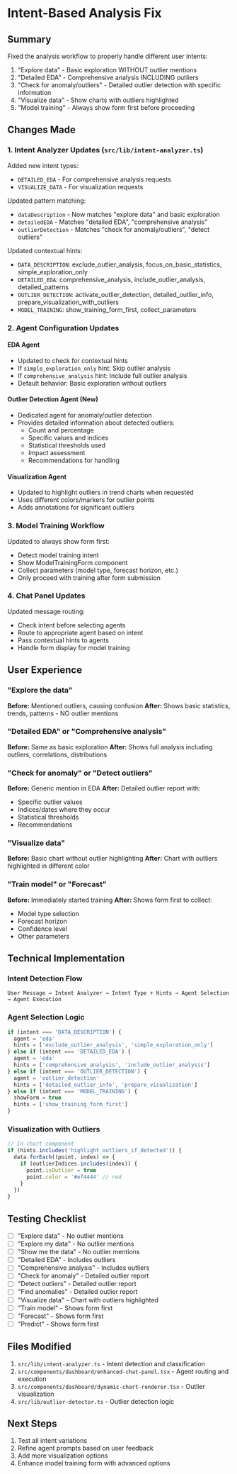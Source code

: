 # Intent-Based Analysis Fix

## Summary
Fixed the analysis workflow to properly handle different user intents:
1. "Explore data" - Basic exploration WITHOUT outlier mentions
2. "Detailed EDA" - Comprehensive analysis INCLUDING outliers
3. "Check for anomaly/outliers" - Detailed outlier detection with specific information
4. "Visualize data" - Show charts with outliers highlighted
5. "Model training" - Always show form first before proceeding

## Changes Made

### 1. Intent Analyzer Updates (`src/lib/intent-analyzer.ts`)

Added new intent types:
- `DETAILED_EDA` - For comprehensive analysis requests
- `VISUALIZE_DATA` - For visualization requests

Updated pattern matching:
- `dataDescription` - Now matches "explore data" and basic exploration
- `detailedEDA` - Matches "detailed EDA", "comprehensive analysis"
- `outlierDetection` - Matches "check for anomaly/outliers", "detect outliers"

Updated contextual hints:
- `DATA_DESCRIPTION`: exclude_outlier_analysis, focus_on_basic_statistics, simple_exploration_only
- `DETAILED_EDA`: comprehensive_analysis, include_outlier_analysis, detailed_patterns
- `OUTLIER_DETECTION`: activate_outlier_detection, detailed_outlier_info, prepare_visualization_with_outliers
- `MODEL_TRAINING`: show_training_form_first, collect_parameters

### 2. Agent Configuration Updates

#### EDA Agent
- Updated to check for contextual hints
- If `simple_exploration_only` hint: Skip outlier analysis
- If `comprehensive_analysis` hint: Include full outlier analysis
- Default behavior: Basic exploration without outliers

#### Outlier Detection Agent (New)
- Dedicated agent for anomaly/outlier detection
- Provides detailed information about detected outliers:
  - Count and percentage
  - Specific values and indices
  - Statistical thresholds used
  - Impact assessment
  - Recommendations for handling

#### Visualization Agent
- Updated to highlight outliers in trend charts when requested
- Uses different colors/markers for outlier points
- Adds annotations for significant outliers

### 3. Model Training Workflow

Updated to always show form first:
- Detect model training intent
- Show ModelTrainingForm component
- Collect parameters (model type, forecast horizon, etc.)
- Only proceed with training after form submission

### 4. Chat Panel Updates

Updated message routing:
- Check intent before selecting agents
- Route to appropriate agent based on intent
- Pass contextual hints to agents
- Handle form display for model training

## User Experience

### "Explore the data"
**Before:** Mentioned outliers, causing confusion
**After:** Shows basic statistics, trends, patterns - NO outlier mentions

### "Detailed EDA" or "Comprehensive analysis"
**Before:** Same as basic exploration
**After:** Shows full analysis including outliers, correlations, distributions

### "Check for anomaly" or "Detect outliers"
**Before:** Generic mention in EDA
**After:** Detailed outlier report with:
- Specific outlier values
- Indices/dates where they occur
- Statistical thresholds
- Recommendations

### "Visualize data"
**Before:** Basic chart without outlier highlighting
**After:** Chart with outliers highlighted in different color

### "Train model" or "Forecast"
**Before:** Immediately started training
**After:** Shows form first to collect:
- Model type selection
- Forecast horizon
- Confidence level
- Other parameters

## Technical Implementation

### Intent Detection Flow
```
User Message → Intent Analyzer → Intent Type + Hints → Agent Selection → Agent Execution
```

### Agent Selection Logic
```typescript
if (intent === 'DATA_DESCRIPTION') {
  agent = 'eda'
  hints = ['exclude_outlier_analysis', 'simple_exploration_only']
} else if (intent === 'DETAILED_EDA') {
  agent = 'eda'
  hints = ['comprehensive_analysis', 'include_outlier_analysis']
} else if (intent === 'OUTLIER_DETECTION') {
  agent = 'outlier_detection'
  hints = ['detailed_outlier_info', 'prepare_visualization']
} else if (intent === 'MODEL_TRAINING') {
  showForm = true
  hints = ['show_training_form_first']
}
```

### Visualization with Outliers
```typescript
// In chart component
if (hints.includes('highlight_outliers_if_detected')) {
  data.forEach((point, index) => {
    if (outlierIndices.includes(index)) {
      point.isOutlier = true
      point.color = '#ef4444' // red
    }
  })
}
```

## Testing Checklist

- [ ] "Explore data" - No outlier mentions
- [ ] "Explore my data" - No outlier mentions
- [ ] "Show me the data" - No outlier mentions
- [ ] "Detailed EDA" - Includes outliers
- [ ] "Comprehensive analysis" - Includes outliers
- [ ] "Check for anomaly" - Detailed outlier report
- [ ] "Detect outliers" - Detailed outlier report
- [ ] "Find anomalies" - Detailed outlier report
- [ ] "Visualize data" - Chart with outliers highlighted
- [ ] "Train model" - Shows form first
- [ ] "Forecast" - Shows form first
- [ ] "Predict" - Shows form first

## Files Modified

1. `src/lib/intent-analyzer.ts` - Intent detection and classification
2. `src/components/dashboard/enhanced-chat-panel.tsx` - Agent routing and execution
3. `src/components/dashboard/dynamic-chart-renderer.tsx` - Outlier visualization
4. `src/lib/outlier-detector.ts` - Outlier detection logic

## Next Steps

1. Test all intent variations
2. Refine agent prompts based on user feedback
3. Add more visualization options
4. Enhance model training form with advanced options
